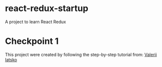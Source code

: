 # react-redux-startup
A project to learn React Redux

# Checkpoint 1
This project were created by following the step-by-step tutorial from:
[Valerii Iatsko](https://medium.com/@viatsko/react-for-beginners-part-1-setting-up-repository-babel-express-web-server-webpack-a3a90cc05d1e#.80it8ib1d)
